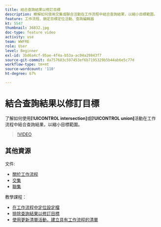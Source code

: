 ```yaml
---
title: 結合查詢結果以修訂目標
description: 瞭解如何使用交集或聯合活動在工作流程中結合查詢結果，以縮小目標範圍。
feature: 工作流程、鎖定目標定位活動、查詢編輯器
kt: 5547
thumbnail: 36832.jpg
doc-type: feature video
activity: use
team: WWFRE
role: User
level: Beginner
exl-id: 3bd6a4cf-95ae-4f4a-b53a-ac04a29843f7
source-git-commit: da757603c597453ef6b7195329b5b44ab6e5c77d
workflow-type: tm+mt
source-wordcount: '110'
ht-degree: 67%

---
```


# 結合查詢結果以修訂目標

了解如何使用&#x200B;**[!UICONTROL intersection]**&#x200B;或&#x200B;**[!UICONTROL union]**&#x200B;活動在工作流程中結合查詢結果，以縮小目標範圍。

>[!VIDEO](https://video.tv.adobe.com/v/36832?quality=12)

## 其他資源

文件:

* [關於工作流程](https://experienceleague.adobe.com/docs/campaign-classic/using/automating-with-workflows/introduction/about-workflows.html?lang=zh-Hant)
* [交集](https://experienceleague.adobe.com/docs/campaign-classic/using/automating-with-workflows/targeting-activities/intersection.html)
* [聯集](https://experienceleague.adobe.com/docs/campaign-classic/using/automating-with-workflows/targeting-activities/union.html)

教學課程：

* [在工作流程中定位設定檔](/help/getting-started/targeting-profiles-in-a-workflow.md)
* [排除查詢結果以修訂目標](/help/automating-with-workflows/refining-targets-by-excluding-query-results.md)
* [使用更新清單活動，建立具有工作流程的清單](/help/automating-with-workflows/using-the-update-list-activity.md)
